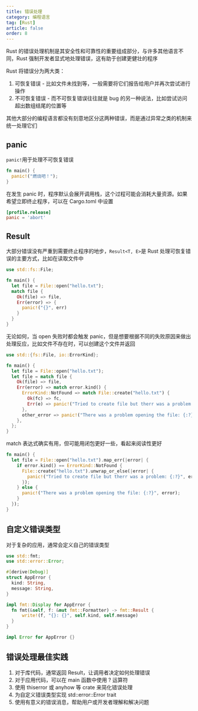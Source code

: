 ```yaml
---
title: 错误处理
category: 编程语言
tag: [Rust]
article: false
order: 8
---
```


Rust 的错误处理机制是其安全性和可靠性的重要组成部分，与许多其他语言不同，Rust 强制开发者显式地处理错误，这有助于创建更健壮的程序

Rust 将错误分为两大类：

1. 可恢复错误 - 比如文件未找到等，⼀般需要将它们报告给用户并再次尝试进行操作
2. 不可恢复错误 -  而不可恢复错误往往就是 bug 的另⼀种说法，比如尝试访问超出数组结尾的位置等

其他大部分的编程语言都没有刻意地区分这两种错误，而是通过异常之类的机制来统⼀处理它们

## panic

`panic!`用于处理不可恢复错误

```rust
fn main() {
  panic!("燃烧吧！");
}
```

在发生 panic 时，程序默认会展开调用栈，这个过程可能会消耗大量资源。如果希望立即终止程序，可以在 Cargo.toml 中设置

```toml
[profile.release]
panic = 'abort'
```

## Result

大部分错误没有严重到需要终止程序的地步，`Result<T, E>`是 Rust 处理可恢复错误的主要方式，比如在读取文件中

```rust
use std::fs::File;

fn main() {
  let file = File::open("hello.txt");
  match file {
    Ok(file) => file,
    Err(error) => {
      panic!("{}", err)
    }
  }
}
```

无论如何，当 open 失败时都会触发 panic，但是想要根据不同的失败原因来做出处理反应，比如文件不存在时，可以创建这个文件并返回

```rust
use std::{fs::File, io::ErrorKind};

fn main() {
  let file = File::open("hello.txt");
  let file = match file {
    Ok(file) => file,
    Err(error) => match error.kind() {
      ErrorKind::NotFound => match File::create("hello.txt") {
        Ok(fc) => fc,
        Err(e) => panic!("Tried to create file but therr was a problem: {:?}", e),
      },
      other_error => panic!("There was a problem opening the file: {:?}", other_error),
    },
  };
}
```

match 表达式确实有用，但可能用闭包更好一些，看起来阅读性更好

```rust
fn main() {
  let file = File::open("hello.txt").map_err(|error| {
    if error.kind() == ErrorKind::NotFound {
      File::create("hello.txt").unwrap_or_else(|error| {
        panic!("Tried to create file but therr was a problem: {:?}", error)
      });
    } else {
      panic!("There was a problem opening the file: {:?}", error);
    }
  });
}
```

## 自定义错误类型

对于复杂的应用，通常会定义自己的错误类型

```rust
use std::fmt;
use std::error::Error;

#[derive(Debug)]
struct AppError {
  kind: String,
  message: String,
}

impl fmt::Display for AppError {
  fn fmt(&self, f: &mut fmt::Formatter) -> fmt::Result {
      write!(f, "{}: {}", self.kind, self.message)
  }
}

impl Error for AppError {}
```

## 错误处理最佳实践

1. 对于库代码，通常返回 Result，让调用者决定如何处理错误
2. 对于应用代码，可以在 main 函数中使用 ? 运算符
3. 使用 thiserror 或 anyhow 等 crate 来简化错误处理
4. 为自定义错误类型实现 std::error::Error trait
5. 使用有意义的错误消息，帮助用户或开发者理解和解决问题

